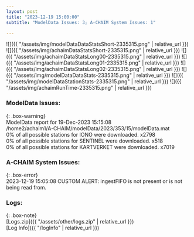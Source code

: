```yaml
---
layout: post
title: "2023-12-19 15:00:00"
subtitle: "ModelData Issues: 3; A-CHAIM System Issues: 1"

---
```


![]({{ "/assets/img/modelDataDataStatsShort-2335315.png" | relative_url }})
![]({{ "/assets/img/achaimDataStatsShort-2335315.png" | relative_url }})
![]({{ "/assets/img/achaimDataStatsLong00-2335315.png" | relative_url }})
![]({{ "/assets/img/achaimDataStatsLong01-2335315.png" | relative_url }})
![]({{ "/assets/img/achaimDataStatsLong02-2335315.png" | relative_url }})
![]({{ "/assets/img/modelDataDataStats-2335315.png" | relative_url }})
![]({{ "/assets/img/modelDataStationStats-2335315.png" | relative_url }})
![]({{ "/assets/img/achaimRunTime-2335315.png" | relative_url }})


### ModelData Issues:  
  
{: .box-warning}  
 ModelData report for 19-Dec-2023 15:15:08   
 /home2/achaim1/A-CHAIM/modelData/2023/353/15/modelData.mat   
 0% of all possible stations for IONO were downloaded. x2798   
 0% of all possible stations for SENTINEL were downloaded. x518   
 0% of all possible stations for KARTVERKET were downloaded. x7019   
  
### A-CHAIM System Issues:  
  
{: .box-error}  
2023-12-19 15:05:08 CUSTOM ALERT: ingestFIFO is not present or is not being read from.  

### Logs:  
  
{: .box-note}  
[Logs.zip]({{ "/assets/other/logs.zip" | relative_url }})  
[Log Info]({{ "/logInfo" | relative_url }})  
